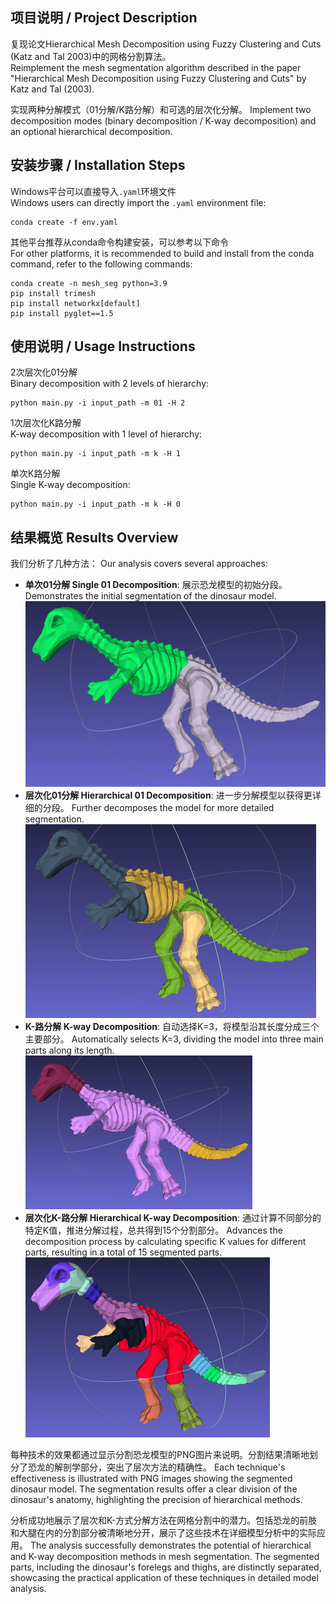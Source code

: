 ## 项目说明 / Project Description
复现论文Hierarchical Mesh Decomposition using Fuzzy Clustering and Cuts (Katz and Tal 2003)中的网格分割算法。  
Reimplement the mesh segmentation algorithm described in the paper "Hierarchical Mesh Decomposition using Fuzzy Clustering and Cuts" by Katz and Tal (2003).

实现两种分解模式（01分解/K路分解）和可选的层次化分解。
Implement two decomposition modes (binary decomposition / K-way decomposition) and an optional hierarchical decomposition.

## 安装步骤 / Installation Steps
Windows平台可以直接导入`.yaml`环境文件  
Windows users can directly import the `.yaml` environment file:

  ```
  conda create -f env.yaml
  ```
其他平台推荐从conda命令构建安装，可以参考以下命令  
For other platforms, it is recommended to build and install from the conda command, refer to the following commands:

  ```
  conda create -n mesh_seg python=3.9
  pip install trimesh
  pip install networkx[default]
  pip install pyglet==1.5
  ```


## 使用说明 / Usage Instructions
2次层次化01分解  
Binary decomposition with 2 levels of hierarchy:

  ```
  python main.py -i input_path -m 01 -H 2
  ```
1次层次化K路分解  
K-way decomposition with 1 level of hierarchy:

  ```
  python main.py -i input_path -m k -H 1
  ```
单次K路分解  
Single K-way decomposition:

  ```
  python main.py -i input_path -m k -H 0
  ```

## 结果概览 Results Overview

我们分析了几种方法：
Our analysis covers several approaches:
  
- **单次01分解 Single 01 Decomposition**: 展示恐龙模型的初始分段。
  Demonstrates the initial segmentation of the dinosaur model.  
  ![单次01分解 Single 01 Decomposition](/assets/Single_01_Decomposition.png)
- **层次化01分解 Hierarchical 01 Decomposition**: 进一步分解模型以获得更详细的分段。
  Further decomposes the model for more detailed segmentation.  
  ![层次化01分解 Hierarchical 01 Decomposition](/assets/Hierarchical_01_Decomposition.png)
- **K-路分解 K-way Decomposition**: 自动选择K=3，将模型沿其长度分成三个主要部分。
  Automatically selects K=3, dividing the model into three main parts along its length.  
  ![K-路分解 K-way Decomposition](/assets/K-way_Decomposition.png)
- **层次化K-路分解 Hierarchical K-way Decomposition**: 通过计算不同部分的特定K值，推进分解过程，总共得到15个分割部分。
  Advances the decomposition process by calculating specific K values for different parts, resulting in a total of 15 segmented parts.  
  ![层次化K-路分解 Hierarchical K-way Decomposition](/assets/Hierarchical_K-way_Decomposition.png)  

每种技术的效果都通过显示分割恐龙模型的PNG图片来说明。分割结果清晰地划分了恐龙的解剖学部分，突出了层次方法的精确性。
Each technique's effectiveness is illustrated with PNG images showing the segmented dinosaur model. The segmentation results offer a clear division of the dinosaur's anatomy, highlighting the precision of hierarchical methods.

分析成功地展示了层次和K-方式分解方法在网格分割中的潜力。包括恐龙的前肢和大腿在内的分割部分被清晰地分开，展示了这些技术在详细模型分析中的实际应用。
The analysis successfully demonstrates the potential of hierarchical and K-way decomposition methods in mesh segmentation. The segmented parts, including the dinosaur's forelegs and thighs, are distinctly separated, showcasing the practical application of these techniques in detailed model analysis.

